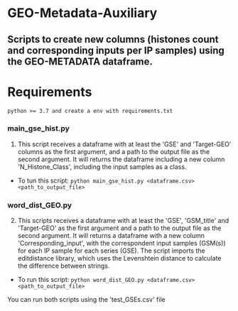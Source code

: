# GEO-Metadata-Auxiliary

## Scripts to create new columns (histones count and corresponding inputs per IP samples) using the GEO-METADATA dataframe.

# Requirements

```python >= 3.7 and create a env with requirements.txt```

### main_gse_hist.py

1. This script receives a dataframe with at least the 'GSE' and 'Target-GEO' columns as the first argument, and a path to the output file as the second argument. It will returns the dataframe including a new column 'N_Histone_Class',
including the input samples as a class.

- To tun this script:
```python main_gse_hist.py <dataframe.csv> <path_to_output_file>```

### word_dist_GEO.py

2. This scripts receives a dataframe with at least the 'GSE', 'GSM_title' and 'Target-GEO' as the first argument and a path to the output file as the second argument. It will returns a dataframe with a new column 'Corresponding_input', with the correspondent input samples (GSM(s)) for each IP sample for each series (GSE). The script imports the editdistance library, which uses the Levenshtein distance to calculate the difference between strings. 

- To run this script:
```python word_dist_GEO.py <dataframe.csv> <path_to_output_file>```

You can run both scripts using the 'test_GSEs.csv' file

